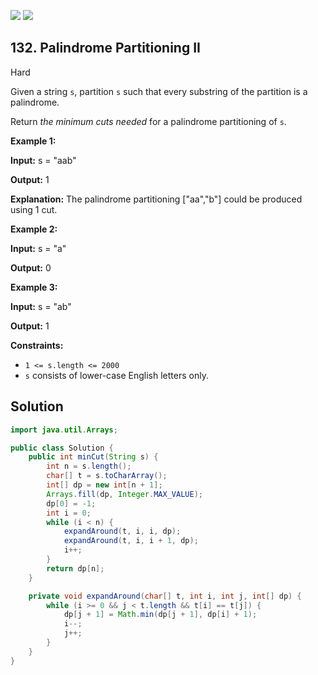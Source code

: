 [![](https://img.shields.io/github/stars/javadev/LeetCode-in-Java?label=Stars&style=flat-square)](https://github.com/javadev/LeetCode-in-Java)
[![](https://img.shields.io/github/forks/javadev/LeetCode-in-Java?label=Fork%20me%20on%20GitHub%20&style=flat-square)](https://github.com/javadev/LeetCode-in-Java/fork)

## 132\. Palindrome Partitioning II

Hard

Given a string `s`, partition `s` such that every substring of the partition is a palindrome.

Return _the minimum cuts needed_ for a palindrome partitioning of `s`.

**Example 1:**

**Input:** s = "aab"

**Output:** 1

**Explanation:** The palindrome partitioning ["aa","b"] could be produced using 1 cut. 

**Example 2:**

**Input:** s = "a"

**Output:** 0 

**Example 3:**

**Input:** s = "ab"

**Output:** 1 

**Constraints:**

*   `1 <= s.length <= 2000`
*   `s` consists of lower-case English letters only.

## Solution

```java
import java.util.Arrays;

public class Solution {
    public int minCut(String s) {
        int n = s.length();
        char[] t = s.toCharArray();
        int[] dp = new int[n + 1];
        Arrays.fill(dp, Integer.MAX_VALUE);
        dp[0] = -1;
        int i = 0;
        while (i < n) {
            expandAround(t, i, i, dp);
            expandAround(t, i, i + 1, dp);
            i++;
        }
        return dp[n];
    }

    private void expandAround(char[] t, int i, int j, int[] dp) {
        while (i >= 0 && j < t.length && t[i] == t[j]) {
            dp[j + 1] = Math.min(dp[j + 1], dp[i] + 1);
            i--;
            j++;
        }
    }
}
```